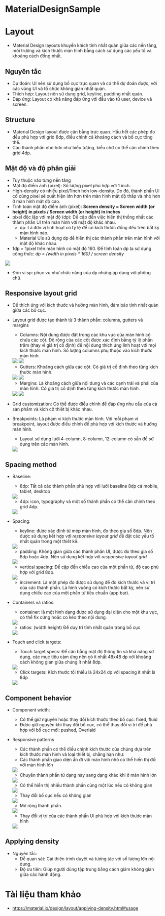 # MaterialDesignSample

# Layout
- Material Design layouts khuyến khích tính nhất quán giữa các nền tảng, môi trường và kích thước màn hình bằng cách sử dụng các yếu tố và khoảng cách đồng nhất.
## Nguyên tắc
- Dự đoán: UI nên sử dụng bố cục trực quan và có thể dự đoán được, với các vùng UI và tổ chức không gian nhất quán.
- Thích hợp: Layout nên sử dụng grid, keyline, padding nhất quán.
- Đáp ứng: Layout có khả năng đáp ứng với đầu vào từ user, device và screen.
## Structure
- Material Design layout được cân bằng trực quan. Hầu hết các phép đo đều phù hợp với grid 8dp, điều chỉnh cả khoảng cách và bố cục tổng thể.
- Các thành phần nhỏ hơn như biểu tượng, kiểu chữ có thể căn chỉnh theo grid 4dp.
## Mật độ và độ phân giải
- Tùy thuộc vào từng nền tảng
- Mật độ điểm ảnh (pixel): Số lượng pixel phù hợp với 1 inch.
- High-density có nhiều pixel/1inch hơn low-density. Do đó, thành phần UI có cùng pixel sẽ xuất hiện lớn hơn trên màn hình mật độ thấp và nhỏ hơn ở màn hình mật độ cao.
- Tính toán mật độ điểm ảnh (pixel): <b>Screen density = Screen width (or height) in pixels / Screen width (or height) in inches</b>
- pixel độc lập với mật độ (dp): Đề cập đến việc hiển thị thống nhất các thành phần UI trên màn hình với mật độ khác nhau.
	+ dp: Là đơn vị linh hoạt có tỷ lệ để có kích thước đồng đều trên bất kỳ màn hình nào.
	+ Material UIs sử dụng dp để hiển thị các thành phần trên màn hình với mật độ khác nhau.
- 1dp = 1pixel trên màn hình có mật độ 160. Để tính toán dp ta sử dụng công thức: *dp = (width in pixels * 160) / screen density*

<img src="images/calculate_dps.png"/>

- Đơn vị sp: phục vụ như chức năng của dp nhưng áp dụng với phông chữ.

## Responsive layout grid
- Để thích ứng với kích thước và hướng màn hình, đảm bảo tính nhất quán giữa các bố cục.
- Layout grid được tạo thành từ 3 thành phần: columns, gutters và margins
	+ Columns: Nội dung được đặt trong các khu vực của màn hình có chứa các cột. Độ rộng của các cột được xác định bằng tỷ lệ phần trăm (thay vì giá trị cố định) để nội dung thích ứng linh hoạt với mọi kích thước màn hình. Số lượng columns phụ thuộc vào kích thước màn hình.
	<img src="images/columns_360dp.png"/>

	<img src="images/columns_600dp.png"/>

	+ Gutters: Khoảng cách giữa các cột. Có giá trị cố định theo từng kích thước màn hình.
	<img src="images/gutters_360dp.png"/>

	<img src="images/gutters_600dp.png"/>

	+ Margins: Là khoảng cách giữa nội dung và các cạnh trái và phải của màn hình. Có giá trị cố định theo từng kích thước màn hình.
	<img src="images/margins_360dp.png"/>

	<img src="images/margins_600dp.png"/>

- Grid customization: Có thể được điều chỉnh để đáp ứng nhu cầu của cả sản phẩm và kích cỡ thiết bị khác nhau.
- Breakpoints: Là phạm vi kích thước màn hình. Với mỗi phạm vi breakpoint, layout được điều chỉnh để phù hợp với kích thước và hướng màn hình.
	+ Layout sử dụng lưới 4-column, 8-column, 12-column có sẵn để sử dụng trên các màn hình.
	<img src="images/breakpoints.png"/>

## Spacing method
- Baseline:
	+ 8dp: Tất cả các thành phần phù hợp với lưới baseline 8dp cả mobile, tablet, desktop
	<img src="images/baseline_8dp.png"/>

	+ 4dp: icon, typography và một số thành phần có thể căn chỉnh theo grid 4dp.
	<img src="images/baseline_4dp.png"/>

- Spacing:
	+ keyline: được xác định từ mép màn hình, đo theo gia số 8dp. Nên được sử dụng kết hợp với *responsive layout grid* để đặt các yếu tố nhất quán trong một thiết kế.
	<img src="images/keylines.png"/>

	+ padding: Không gian giữa các thành phần UI, được đo theo gia số 8dp hoặc 4dp. Nên sử dụng kết hợp với *responsive layout grid*
	<img src="images/padding.png"/>

	+ vertical spacing: Đề cập đến chiều cao của một phần tử, độ cao phù hợp với grid 8dp.
	<img src="images/vertical_spacing.png"/>

	+ increment: Là một phép đo được sử dụng để đo kích thước và vị trí của các thành phần. Là hình vuông có kích thước bất kỳ, nên sử dụng chiều cao của một phần tử tiêu chuẩn (app bar).

- Containers và ratios.
	+ container: là một hình dạng được sử dụng đại diện cho một khu vực, có thể fix cứng hoặc co kéo theo nội dung.
	<img src="images/containers.png"/>

	+ ratios: (width:height) Để duy trì tính nhất quán trong bố cục
	<img src="images/ratios.png"/>

- Touch and click targets:
	+ Touch target specs: Để cân bằng mật độ thông tin và khả năng sử dụng, các mục tiêu cảm ứng nên có ít nhất 48x48 dp với khoảng cách không gian giữa chúng ít nhất 8dp.
	<img src="images/touch_target_specs.png"/>

	+ Click targets: Kích thước tối thiểu là 24x24 dp với spacing ít nhất là 8dp
	<img src="images/click_target.png"/>

## Component behavior
- Component width: 
	+ Có thể giữ nguyên hoặc thay đổi kích thước theo bố cục: fixed, fluid
	+ Được giữ nguyên khi thay đổi bố cục, có thể thay đổi vị trí để phù hợp với bố cục mới: pushed, Overlaid

- Responsive patterns
	- Các thành phần có thể điều chỉnh kích thước của chúng dựa trên kích thước màn hình và loại thiết bị, chẳng hạn như:
	+ Các thành phần giao diện ẩn đi với màn hình nhỏ có thể hiển thị đối với màn hình lớn
	<img src="images/reveal.png"/>

	+ Chuyển thành phần từ dạng này sang dạng khác khi ở màn hình lớn
	<img src="images/transform.png"/>

	+ Có thể hiển thị nhiều thành phần cùng một lúc nếu có không gian
	<img src="images/divider.png"/>

	+ Thay đổi bố cục nếu có không gian
	<img src="images/reflow.png"/>

	+ Mở rộng thành phần.
	<img src="images/expand.png"/>

	+ Thay đổi vị trí của các thành phần UI phù hợp với kích thước màn hình
	<img src="images/position.png"/>

## Applying density
- Nguyên tắc:
	+ Dễ quan sát: Cải thiện trình duyệt và tương tác với số lượng lớn nội dung.
	+ Độ ưu tiên: Giúp người dùng tập trung bằng cách giảm không gian giữa các hành động.

# Tài liệu tham khảo
- https://material.io/design/layout/applying-density.html#usage

